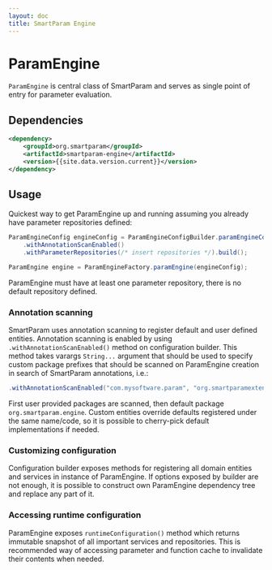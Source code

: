 ```yaml
---
layout: doc
title: SmartParam Engine
---
```


# ParamEngine

`ParamEngine` is central class of SmartParam and serves as single point of entry for parameter evaluation.

## Dependencies

```xml
<dependency>
    <groupId>org.smartparam</groupId>
    <artifactId>smartparam-engine</artifactId>
    <version>{{site.data.version.current}}</version>
</dependency>
```

## Usage

Quickest way to get ParamEngine up and running assuming you already have parameter repositories defined:

```java
ParamEngineConfig engineConfig = ParamEngineConfigBuilder.paramEngineConfig()
    .withAnnotationScanEnabled()
    .withParameterRepositories(/* insert repositories */).build();

ParamEngine engine = ParamEngineFactory.paramEngine(engineConfig);
```

ParamEngine must have at least one parameter repository, there is no default repository defined.

### Annotation scanning

SmartParam uses annotation scanning to register default and user defined entities. Annotation scanning is
enabled by using `.withAnnotationScanEnabled()` method on configuration builder. This method takes varargs `String...`
argument that should be used to specify custom package prefixes that should be scanned on ParamEngine creation in
search of SmartParam annotations, i.e.:

```java
.withAnnotationScanEnabled("com.mysoftware.param", "org.smartparamextensions")
```

First user provided packages are scanned, then default package `org.smartparam.engine`. Custom entities override defaults
registered under the same name/code, so it is possible to cherry-pick default implementations if needed.

### Customizing configuration

Configuration builder exposes methods for registering all domain entities and services in instance of ParamEngine. If
options exposed by builder are not enough, it is possible to construct own ParamEngine dependency tree and replace any
part of it.

### Accessing runtime configuration

ParamEngine exposes `runtimeConfiguration()` method which returns immutable snapshot of all important services and repositories.
This is recommended way of accessing parameter and function cache to invalidate their contents when needed.